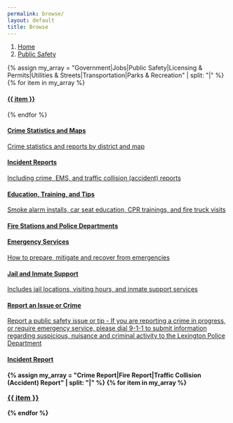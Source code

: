 ```yaml
---
permalink: browse/
layout: default
title: Browse
---
```


<ol class="breadcrumb">
    <li><a href="#">Home</a></li>
    <li class="active"><a href="#">Public Safety</a></li>
</ol>

<div class="row">
  <div class="col-md-3 col-sm-4 left-nav hidden-xs">
      <nav role="navigation">
          <div class="list-group">
            {% assign my_array = "Government|Jobs|Public Safety|Licensing & Permits|Utilities & Streets|Transportation|Parks & Recreation" | split: "|" %}
            {% for item in my_array %}
              <a href="#" class="list-group-item {% if item == 'Public Safety' %}active{% endif %}">
                  <h4 class="list-group-item-heading">{{ item }}</h4>
              </a>
            {% endfor %}
          </div>
      </nav>
  </div>
  <div class="col-md-3 col-sm-4 left-nav hidden-xs">
      <nav role="navigation">
          <div class="list-group">
              <a href="#" class="list-group-item ">
                  <h4 class="list-group-item-heading">Crime Statistics and Maps</h4>
                  <p class="list-group-item-text">Crime statistics and reports by district and map</p>
              </a>
              <a href="#" class="list-group-item active ">
                  <h4 class="list-group-item-heading">Incident Reports</h4>
                  <p class="list-group-item-text">Including crime, EMS, and traffic collision (accident) reports</p>
              </a>
              <a href="#" class="list-group-item ">
                  <h4 class="list-group-item-heading">Education, Training, and Tips</h4>
                  <p class="list-group-item-text">Smoke alarm installs, car seat education, CPR trainings, and fire truck visits</p>
              </a>
              <a href="#" class="list-group-item ">
                  <h4 class="list-group-item-heading">Fire Stations and Police Departments</h4>
              </a>
              <a href="#" class="list-group-item ">
                  <h4 class="list-group-item-heading">Emergency Services</h4>
                  <p class="list-group-item-text">How to prepare, mitigate and recover from emergencies</p>
              </a>
              <a href="#" class="list-group-item ">
                  <h4 class="list-group-item-heading">Jail and Inmate Support</h4>
                  <p class="list-group-item-text">Includes jail locations, visiting hours, and inmate support services</p>
              </a>
              <a href="#" class="list-group-item ">
                  <h4 class="list-group-item-heading">Report an Issue or Crime</h4>
                  <p class="list-group-item-text">Report a public safety issue or tip - If you are reporting a crime in progress, or require emergency service, please dial 9-1-1 to submit information regarding suspicious, nuisance and criminal activity to the Lexington Police Department</p>
              </a>
          </div>
      </nav>
  </div>
  <div class="col-md-3 col-sm-4 left-nav hidden-xs">
      <nav role="navigation">
          <div class="list-group">
              <a href="#" class="list-group-item ">
                  <h4 class="list-group-item-heading">Incident Report</h4>
              </a>
              <div style="margin-top: 0.5em;font-weight:bold">
                {% assign my_array = "Crime Report|Fire Report|Traffic Collision (Accident) Report" | split: "|" %}
                {% for item in my_array %}
                  <a href="#" class="list-group-item ">
                      <p style="font-size:16px; text-decoration:underline" class="list-group-item-text">{{ item }}</p>
                  </a>
                {% endfor %}
              </div>
          </div>
      </nav>
  </div>
</div>
